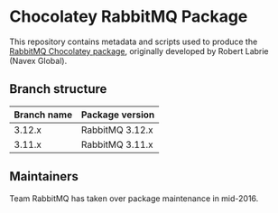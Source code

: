 # Chocolatey RabbitMQ Package

This repository contains metadata and scripts used to produce the [RabbitMQ Chocolatey package](https://chocolatey.org/packages/rabbitmq),
originally developed by Robert Labrie (Navex Global).

## Branch structure

| Branch name   | Package version |
| ------------- | --------------- |
| 3.12.x        | RabbitMQ 3.12.x |
| 3.11.x        | RabbitMQ 3.11.x |

## Maintainers

Team RabbitMQ has taken over package maintenance in mid-2016.
